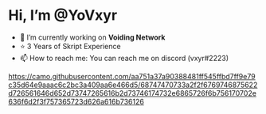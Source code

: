 # Hi, I’m **@YoVxyr**
- 🌱 I’m currently working on **Voiding Network**
- ⭐ 3 Years of Skript Experience
- 📫 How to reach me: You can reach me on discord (vxyr#2223)


https://camo.githubusercontent.com/aa751a37a90388481ff545ffbd7ff9e79c35d64e9aaac6c2bc3a409aa6e466d5/68747470733a2f2f6769746875622d726561646d652d73747265616b2d73746174732e6865726f6b756170702e636f6d2f3f757365723d626a616b736126

